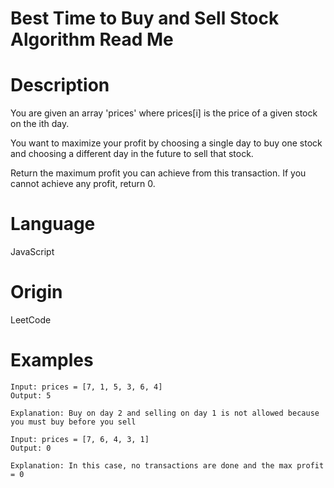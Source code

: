 # Best Time to Buy and Sell Stock Algorithm Read Me

# Description

You are given an array 'prices' where prices[i] is the price of a given stock on the ith day.

You want to maximize your profit by choosing a single day to buy one stock and choosing a different day in the future to sell that stock.

Return the maximum profit you can achieve from this transaction.  If you cannot achieve any profit, return 0.

# Language

JavaScript

# Origin

LeetCode

# Examples

```
Input: prices = [7, 1, 5, 3, 6, 4]
Output: 5

Explanation: Buy on day 2 and selling on day 1 is not allowed because you must buy before you sell
```

```
Input: prices = [7, 6, 4, 3, 1]
Output: 0

Explanation: In this case, no transactions are done and the max profit = 0
```


